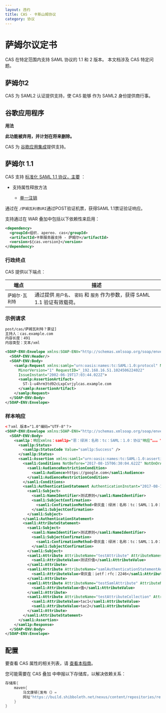 ```yaml
---
layout: 违约
title: CAS - 卡斯山姆协议
category: 协议
---
```


# 萨姆尔议定书

CAS 在特定范围内支持 SAML 协议的 1.1 和 2 版本。 本文档涉及 CAS 特定问题。

## 萨姆尔2

CAS 为 SAML2 认证</a>提供支持，使 CAS 能够 作为 SAML2 身份提供商行事。</p> 



## 谷歌应用程序

<div class="alert alert-warning"><strong>用法</strong>
<p><strong>此功能被弃用，并计划在将来删除。</strong></p>
</div>

CAS 为 [谷歌应用集成](../integration/Google-Apps-Integration.html)提供支持。



## 萨姆尔 1.1

CAS 支持 [标准化 SAML 1.1 协议，主要](http://en.wikipedia.org/wiki/SAML_1.1) ：

- 支持属性释放</a>方法</li> 
  
  - [单一注销](../installation/Logout-Single-Signout.html)</ul> 

通过在 `/萨姆瓦利德URI`通过POST验证机票，获得SAML 1.1票证验证响应。

支持通过在 WAR 叠加中包括以下依赖性来启用：



```xml
<dependency>
  <groupId>组织. apereo. cas</groupId>
  <artifactId>卡斯服务器支持 - 萨姆尔</artifactId>
  <version>${cas.version}</version>
</dependency>
```




### 行政终点

CAS 提供以下端点：

| 端点        | 描述                                               |
| --------- | ------------------------------------------------ |
| `萨姆尔·瓦利特` | 通过提供 `用户名`、 `密码` 和 `服务` 作为参数，获得 SAML 1.1 验证有效载荷。 |




### 示例请求



```xml
post/cas/萨姆瓦利特？票证]
主持人：cas.example.com
内容长度：491
内容类型：文本/xml

<SOAP-ENV:Envelope xmlns:SOAP-ENV="http://schemas.xmlsoap.org/soap/envelope/">
  <SOAP-ENV:Header/>
  <SOAP-ENV:Body>
    <samlp:Request xmlns:samlp="urn:oasis:names:tc:SAML:1.0:protocol" MajorVersion="1"
      MinorVersion="1" RequestID="_192.168.16.51.1024506224022"
      IssueInstant="2002-06-19T17:03:44.022Z">
      <samlp:AssertionArtifact>
        ST-1-u4hrm3td92cLxpCvrjylcas.example.com
      </samlp:AssertionArtifact>
    </samlp:Request>
  </SOAP-ENV:Body>
</SOAP-ENV:Envelope>
```




### 样本响应



```xml
<？xml 版本="1.0"编码="UTF-8"？>
<SOAP-ENV:Envelope xmlns:SOAP-ENV="http://schemas.xmlsoap.org/soap/envelope/">
  <SOAP-ENV:Body>
    <saml1p：响应xmlns：saml1p="恩：绿洲：名称：tc：SAML：1.0：协议"响应"。。。" 问题灌输="2017-08-15T06：30：04.622Z"主要版本="1"次要版本="1"响应ID=" _bf6957bad275fc74a1c079a445581441">
      <saml1p:Status>
        <saml1p:StatusCode Value="saml1p:Success" />
      </saml1p:Status>
      <saml1:Assertion xmlns:saml1="urn:oasis:names:tc:SAML:1.0:assertion" AssertionID="_d9673d8af414cc9612929480b58cb2a1" IssueInstant="2017-08-15T06:30:04.622Z" Issuer="testIssuer" MajorVersion="1" MinorVersion="1">
        <saml1:Conditions NotBefore="2017-08-15T06:30:04.622Z" NotOnOrAfter="2017-08-15T06:30:05.622Z">
          <saml1:AudienceRestrictionCondition>
            <saml1:Audience>https://google.com</saml1:Audience>
          </saml1:AudienceRestrictionCondition>
        </saml1:Conditions>
        <saml1:AuthenticationStatement AuthenticationInstant="2017-08-15T06:46:43.585Z" AuthenticationMethod="urn:ietf:rfc:2246">
          <saml1:Subject>
            <saml1:NameIdentifier>测试原则</saml1:NameIdentifier>
            <saml1:SubjectConfirmation>
              <saml1:ConfirmationMethod>骨灰盒：绿洲：名称：tc：SAML：1.0：cm：文物</saml1:ConfirmationMethod>
            </saml1:SubjectConfirmation>
          </saml1:Subject>
        </saml1:AuthenticationStatement>
        <saml1:AttributeStatement>
          <saml1:Subject>
            <saml1:NameIdentifier>测试原则</saml1:NameIdentifier>
            <saml1:SubjectConfirmation>
              <saml1:ConfirmationMethod>骨灰盒：绿洲：名称：tc：SAML：1.0：cm：文物</saml1:ConfirmationMethod>
            </saml1:SubjectConfirmation>
          </saml1:Subject>
          <saml1:Attribute AttributeName="testAttribute" AttributeNamespace="whatever">
            <saml1:AttributeValue>测试价值</saml1:AttributeValue>
          </saml1:Attribute>
          <saml1:Attribute AttributeName="samlAuthenticationStatementAuthMethod" AttributeNamespace="whatever">
            <saml1:AttributeValue>骨灰盒：ietf：rfc：2246</saml1:AttributeValue>
          </saml1:Attribute>
          <saml1:Attribute AttributeName="testSamlAttribute" AttributeNamespace="whatever">
            <saml1:AttributeValue>值</saml1:AttributeValue>
          </saml1:Attribute>
          <saml1:Attribute AttributeName="testAttributeCollection" AttributeNamespace="whatever">
            <saml1:AttributeValue>tac1</saml1:AttributeValue>
            <saml1:AttributeValue>tac2</saml1:AttributeValue>
          </saml1:Attribute>
        </saml1:AttributeStatement>
      </saml1:Assertion>
    </saml1p:Response>
  </SOAP-ENV:Body>
</SOAP-ENV:Envelope>
```





## 配置

要查看 CAS 属性的相关列表，请 [查看本指南](../configuration/Configuration-Properties.html#saml-core)。

您可能需要在 CAS 叠加 中申报以下存储库，以解决依赖关系：



```groovy
存储库{
    maven{ 
        马文康顿{发布（）=
        网址"https://build.shibboleth.net/nexus/content/repositories/releases" 
    }
}
```

